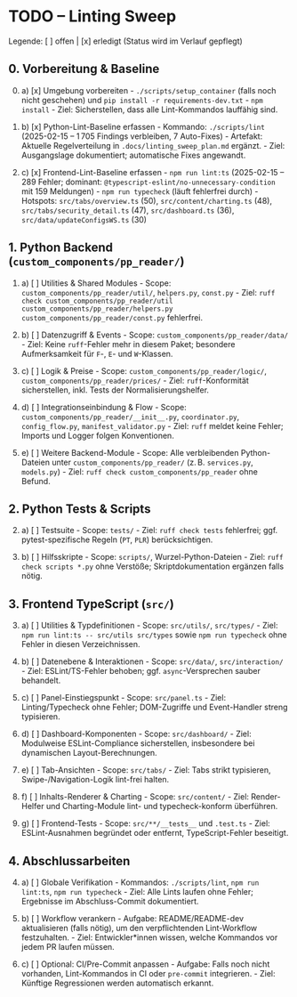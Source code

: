 # TODO – Linting Sweep

Legende: [ ] offen | [x] erledigt (Status wird im Verlauf gepflegt)

## 0. Vorbereitung & Baseline

0. a) [x] Umgebung vorbereiten
       - `./scripts/setup_container` (falls noch nicht geschehen) und `pip install -r requirements-dev.txt`
       - `npm install`
       - Ziel: Sicherstellen, dass alle Lint-Kommandos lauffähig sind.

0. b) [x] Python-Lint-Baseline erfassen
       - Kommando: `./scripts/lint` (2025-02-15 – 1 705 Findings verbleiben, 7 Auto-Fixes)
       - Artefakt: Aktuelle Regelverteilung in `.docs/linting_sweep_plan.md` ergänzt.
       - Ziel: Ausgangslage dokumentiert; automatische Fixes angewandt.

0. c) [x] Frontend-Lint-Baseline erfassen
       - `npm run lint:ts` (2025-02-15 – 289 Fehler; dominant: `@typescript-eslint/no-unnecessary-condition` mit 159 Meldungen)
       - `npm run typecheck` (läuft fehlerfrei durch)
       - Hotspots: `src/tabs/overview.ts` (50), `src/content/charting.ts` (48), `src/tabs/security_detail.ts` (47), `src/dashboard.ts` (36), `src/data/updateConfigsWS.ts` (30)

## 1. Python Backend (`custom_components/pp_reader/`)

1. a) [ ] Utilities & Shared Modules
       - Scope: `custom_components/pp_reader/util/`, `helpers.py`, `const.py`
       - Ziel: `ruff check custom_components/pp_reader/util custom_components/pp_reader/helpers.py custom_components/pp_reader/const.py` fehlerfrei.

1. b) [ ] Datenzugriff & Events
       - Scope: `custom_components/pp_reader/data/`
       - Ziel: Keine `ruff`-Fehler mehr in diesem Paket; besondere Aufmerksamkeit für `F`-, `E`- und `W`-Klassen.

1. c) [ ] Logik & Preise
       - Scope: `custom_components/pp_reader/logic/`, `custom_components/pp_reader/prices/`
       - Ziel: `ruff`-Konformität sicherstellen, inkl. Tests der Normalisierungshelfer.

1. d) [ ] Integrationseinbindung & Flow
       - Scope: `custom_components/pp_reader/__init__.py`, `coordinator.py`, `config_flow.py`, `manifest_validator.py`
       - Ziel: `ruff` meldet keine Fehler; Imports und Logger folgen Konventionen.

1. e) [ ] Weitere Backend-Module
       - Scope: Alle verbleibenden Python-Dateien unter `custom_components/pp_reader/` (z. B. `services.py`, `models.py`)
       - Ziel: `ruff check custom_components/pp_reader` ohne Befund.

## 2. Python Tests & Scripts

2. a) [ ] Testsuite
       - Scope: `tests/`
       - Ziel: `ruff check tests` fehlerfrei; ggf. pytest-spezifische Regeln (`PT`, `PLR`) berücksichtigen.

2. b) [ ] Hilfsskripte
       - Scope: `scripts/`, Wurzel-Python-Dateien
       - Ziel: `ruff check scripts *.py` ohne Verstöße; Skriptdokumentation ergänzen falls nötig.

## 3. Frontend TypeScript (`src/`)

3. a) [ ] Utilities & Typdefinitionen
       - Scope: `src/utils/`, `src/types/`
       - Ziel: `npm run lint:ts -- src/utils src/types` sowie `npm run typecheck` ohne Fehler in diesen Verzeichnissen.

3. b) [ ] Datenebene & Interaktionen
       - Scope: `src/data/`, `src/interaction/`
       - Ziel: ESLint/TS-Fehler behoben; ggf. `async`-Versprechen sauber behandelt.

3. c) [ ] Panel-Einstiegspunkt
       - Scope: `src/panel.ts`
       - Ziel: Linting/Typecheck ohne Fehler; DOM-Zugriffe und Event-Handler streng typisieren.

3. d) [ ] Dashboard-Komponenten
       - Scope: `src/dashboard/`
       - Ziel: Modulweise ESLint-Compliance sicherstellen, insbesondere bei dynamischen Layout-Berechnungen.

3. e) [ ] Tab-Ansichten
       - Scope: `src/tabs/`
       - Ziel: Tabs strikt typisieren, Swipe-/Navigation-Logik lint-frei halten.

3. f) [ ] Inhalts-Renderer & Charting
       - Scope: `src/content/`
       - Ziel: Render-Helfer und Charting-Module lint- und typecheck-konform überführen.

3. g) [ ] Frontend-Tests
       - Scope: `src/**/__tests__` und `.test.ts`
       - Ziel: ESLint-Ausnahmen begründet oder entfernt, TypeScript-Fehler beseitigt.


## 4. Abschlussarbeiten

4. a) [ ] Globale Verifikation
       - Kommandos: `./scripts/lint`, `npm run lint:ts`, `npm run typecheck`
       - Ziel: Alle Lints laufen ohne Fehler; Ergebnisse im Abschluss-Commit dokumentiert.

4. b) [ ] Workflow verankern
       - Aufgabe: README/README-dev aktualisieren (falls nötig), um den verpflichtenden Lint-Workflow festzuhalten.
       - Ziel: Entwickler*innen wissen, welche Kommandos vor jedem PR laufen müssen.

4. c) [ ] Optional: CI/Pre-Commit anpassen
       - Aufgabe: Falls noch nicht vorhanden, Lint-Kommandos in CI oder `pre-commit` integrieren.
       - Ziel: Künftige Regressionen werden automatisch erkannt.
